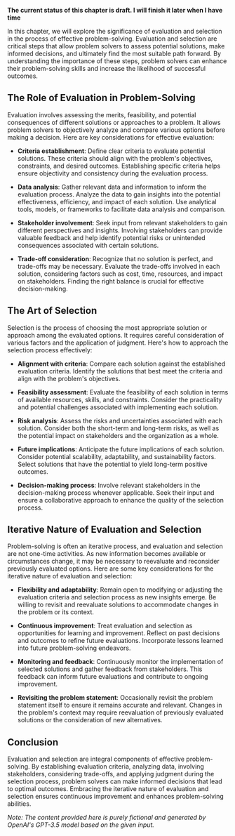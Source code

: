 **The current status of this chapter is draft. I will finish it later when I have time**

In this chapter, we will explore the significance of evaluation and selection in the process of effective problem-solving. Evaluation and selection are critical steps that allow problem solvers to assess potential solutions, make informed decisions, and ultimately find the most suitable path forward. By understanding the importance of these steps, problem solvers can enhance their problem-solving skills and increase the likelihood of successful outcomes.

The Role of Evaluation in Problem-Solving
-----------------------------------------

Evaluation involves assessing the merits, feasibility, and potential consequences of different solutions or approaches to a problem. It allows problem solvers to objectively analyze and compare various options before making a decision. Here are key considerations for effective evaluation:

* **Criteria establishment**: Define clear criteria to evaluate potential solutions. These criteria should align with the problem's objectives, constraints, and desired outcomes. Establishing specific criteria helps ensure objectivity and consistency during the evaluation process.

* **Data analysis**: Gather relevant data and information to inform the evaluation process. Analyze the data to gain insights into the potential effectiveness, efficiency, and impact of each solution. Use analytical tools, models, or frameworks to facilitate data analysis and comparison.

* **Stakeholder involvement**: Seek input from relevant stakeholders to gain different perspectives and insights. Involving stakeholders can provide valuable feedback and help identify potential risks or unintended consequences associated with certain solutions.

* **Trade-off consideration**: Recognize that no solution is perfect, and trade-offs may be necessary. Evaluate the trade-offs involved in each solution, considering factors such as cost, time, resources, and impact on stakeholders. Finding the right balance is crucial for effective decision-making.

The Art of Selection
--------------------

Selection is the process of choosing the most appropriate solution or approach among the evaluated options. It requires careful consideration of various factors and the application of judgment. Here's how to approach the selection process effectively:

* **Alignment with criteria**: Compare each solution against the established evaluation criteria. Identify the solutions that best meet the criteria and align with the problem's objectives.

* **Feasibility assessment**: Evaluate the feasibility of each solution in terms of available resources, skills, and constraints. Consider the practicality and potential challenges associated with implementing each solution.

* **Risk analysis**: Assess the risks and uncertainties associated with each solution. Consider both the short-term and long-term risks, as well as the potential impact on stakeholders and the organization as a whole.

* **Future implications**: Anticipate the future implications of each solution. Consider potential scalability, adaptability, and sustainability factors. Select solutions that have the potential to yield long-term positive outcomes.

* **Decision-making process**: Involve relevant stakeholders in the decision-making process whenever applicable. Seek their input and ensure a collaborative approach to enhance the quality of the selection process.

Iterative Nature of Evaluation and Selection
--------------------------------------------

Problem-solving is often an iterative process, and evaluation and selection are not one-time activities. As new information becomes available or circumstances change, it may be necessary to reevaluate and reconsider previously evaluated options. Here are some key considerations for the iterative nature of evaluation and selection:

* **Flexibility and adaptability**: Remain open to modifying or adjusting the evaluation criteria and selection process as new insights emerge. Be willing to revisit and reevaluate solutions to accommodate changes in the problem or its context.

* **Continuous improvement**: Treat evaluation and selection as opportunities for learning and improvement. Reflect on past decisions and outcomes to refine future evaluations. Incorporate lessons learned into future problem-solving endeavors.

* **Monitoring and feedback**: Continuously monitor the implementation of selected solutions and gather feedback from stakeholders. This feedback can inform future evaluations and contribute to ongoing improvement.

* **Revisiting the problem statement**: Occasionally revisit the problem statement itself to ensure it remains accurate and relevant. Changes in the problem's context may require reevaluation of previously evaluated solutions or the consideration of new alternatives.

Conclusion
----------

Evaluation and selection are integral components of effective problem-solving. By establishing evaluation criteria, analyzing data, involving stakeholders, considering trade-offs, and applying judgment during the selection process, problem solvers can make informed decisions that lead to optimal outcomes. Embracing the iterative nature of evaluation and selection ensures continuous improvement and enhances problem-solving abilities.

*Note: The content provided here is purely fictional and generated by OpenAI's GPT-3.5 model based on the given input.*
